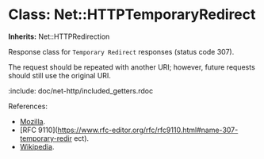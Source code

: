 # Class: Net::HTTPTemporaryRedirect
**Inherits:** Net::HTTPRedirection
    

Response class for `Temporary Redirect` responses (status code 307).

The request should be repeated with another URI; however, future requests
should still use the original URI.

:include: doc/net-http/included_getters.rdoc

References:

*   [Mozilla](https://developer.mozilla.org/en-US/docs/Web/HTTP/Status/307).
*   [RFC
    9110](https://www.rfc-editor.org/rfc/rfc9110.html#name-307-temporary-redir
    ect).
*   [Wikipedia](https://en.wikipedia.org/wiki/List_of_HTTP_status_codes#307).



